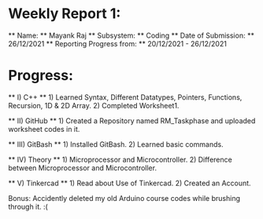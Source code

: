 # Weekly Report 1:
** Name: ** Mayank Raj
** Subsystem: ** Coding
** Date of Submission: ** 26/12/2021
** Reporting Progress from: ** 20/12/2021 - 26/12/2021

# Progress: 
** I) C++ **
        1) Learned Syntax, Different Datatypes, Pointers, Functions, Recursion, 1D & 2D Array.
        2) Completed Worksheet1.
      
** II) GitHub **
        1) Created a Repository named RM_Taskphase and uploaded worksheet codes in it.
        
** III) GitBash **
        1) Installed GitBash.
        2) Learned basic commands.
        
** IV) Theory **
        1) Microprocessor and Microcontroller.
        2) Difference between Microprocessor and Microcontroller.
        
** V) Tinkercad **
        1) Read about Use of Tinkercad.
        2) Created an Account.
        
Bonus: 
    Accidently deleted my old Arduino course codes while brushing through it. :(
